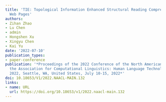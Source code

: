 ```yaml
---
title: 'TIE: Topological Information Enhanced Structural Reading Comprehension on
  Web Pages'
authors:
- Zihan Zhao
- Lu Chen
- admin
- Hongshen Xu
- Xingyu Chen
- Kai Yu
date: '2022-07-10'
publication_types:
- paper-conference
publication: '*Proceedings of the 2022 Conference of the North American Chapter of
  the Association for Computational Linguistics: Human Language Technologies, NAACL
  2022, Seattle, WA, United States, July 10-15, 2022*'
doi: 10.18653/V1/2022.NAACL-MAIN.132
links:
- name: URL
  url: https://doi.org/10.18653/v1/2022.naacl-main.132
---
```

